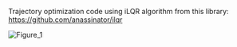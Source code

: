 Trajectory optimization code using iLQR algorithm from this library:
  https://github.com/anassinator/ilqr
  
![Figure_1](https://user-images.githubusercontent.com/4888418/199237705-88ba858f-cb69-4f88-9328-4e9d5c993501.png)
